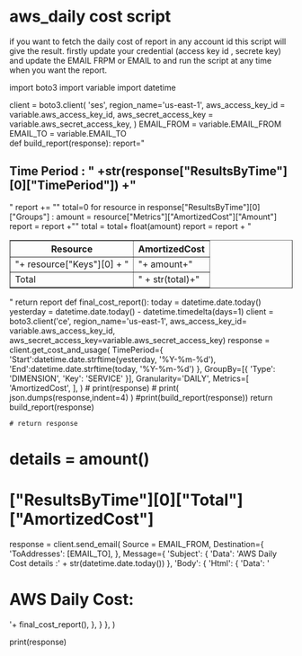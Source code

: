 # aws_daily cost script

if you  want to fetch the daily cost of report in any account id  this script will give the result.
firstly update your credential (access key id , secrete key)
and update the EMAIL FRPM or EMAIL to 
and run the script at any time when you want the report.






import boto3
import variable
import datetime

client = boto3.client(
    'ses',
    region_name='us-east-1',
    aws_access_key_id = variable.aws_access_key_id, 
    aws_secret_access_key = variable.aws_secret_access_key,
)
EMAIL_FROM = variable.EMAIL_FROM
EMAIL_TO = variable.EMAIL_TO  
def build_report(response):
    report="<h2>Time Period : " +str(response["ResultsByTime"][0]["TimePeriod"]) +"</h2>"
    report += "<table border='1px'><tr><th> Resource</th><th>AmortizedCost</th></tr>"
    total=0
    for resource in response["ResultsByTime"][0]["Groups"] :
        amount = resource["Metrics"]["AmortizedCost"]["Amount"]
        report  = report +"<tr><td>"+ resource["Keys"][0] + "</td><td>"+ amount+"</td></tr>"
        total = total+ float(amount)
    report = report + "<tr><td>Total </td><td> " + str(total)+"</td></tr></table>"
    return report
def final_cost_report():
    today = datetime.date.today()
    yesterday = datetime.date.today() - datetime.timedelta(days=1)
    client = boto3.client('ce', region_name='us-east-1',
    aws_access_key_id= variable.aws_access_key_id, 
    aws_secret_access_key=variable.aws_secret_access_key)
    response = client.get_cost_and_usage(
        TimePeriod={
            'Start':datetime.date.strftime(yesterday, '%Y-%m-%d'),
            'End':datetime.date.strftime(today, '%Y-%m-%d')
        },
        GroupBy=[{
            'Type': 'DIMENSION',
            'Key': 'SERVICE'
        }],
        Granularity='DAILY',
        Metrics=[
            'AmortizedCost',
        ],
    )
    # print(response)
    # print( json.dumps(response,indent=4) )
    #print(build_report(response))
    return build_report(response)
    
    # return response
# details = amount()
# ["ResultsByTime"][0]["Total"]["AmortizedCost"]
response = client.send_email(
    Source = EMAIL_FROM,
    Destination={
        'ToAddresses': [EMAIL_TO],
    },
    Message={
        'Subject': {
            'Data': 'AWS Daily Cost details :' + str(datetime.date.today())
        },
        'Body': {
            'Html': {
                'Data': '<h1>AWS Daily Cost:</h1> '+ final_cost_report(),
            },
        }
    },
)

print(response)
 
